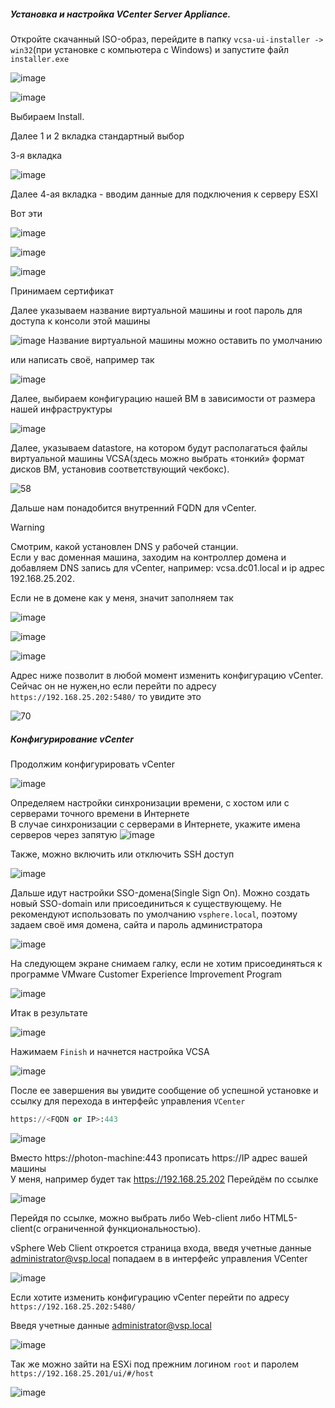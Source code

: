 ##### Установка и настройка VCenter Server Appliance.

Откройте скачанный ISO-образ, перейдите в папку ``vcsa-ui-installer -> win32``(при установке с компьютера с Windows) и запустите файл ``installer.exe``

![image](https://github.com/user-attachments/assets/4b97e794-f1e7-47ae-89de-f7ea429a90a4)

![image](https://github.com/user-attachments/assets/9b1be3dd-77f2-493c-b5bc-7357a277c302)

Выбираем Install.

Далее 1 и 2 вкладка стандартный выбор

3-я вкладка

![image](https://github.com/user-attachments/assets/b50fe5fe-bd70-4288-9bbd-3c4e86b53a9d)

Далее 4-ая вкладка - вводим данные для подключения к серверу ESXI

Вот эти

![image](https://github.com/user-attachments/assets/1c06f9e6-3365-4eaf-9375-1f981ca53d7f)

![image](https://github.com/user-attachments/assets/5d40679f-f897-4a59-9167-36c82111b9c7)

![image](https://github.com/user-attachments/assets/58f1a3cf-7bfb-4e5a-adc6-be3f93638534)

Принимаем сертификат

Далее указываем название виртуальной машины и root пароль для доступа к консоли этой машины

![image](https://github.com/user-attachments/assets/7497ef34-93c9-4b8c-ae57-ab5efdf5b435)
Название виртуальной машины можно оставить по умолчанию

или написать своё, например так

![image](https://github.com/user-attachments/assets/eaa7e707-81fc-4d90-82f4-335f45cf0e5e)

Далее, выбираем конфигурацию нашей ВМ в зависимости от размера нашей инфраструктуры

![image](https://github.com/user-attachments/assets/d284bad5-d3f6-4213-8bcd-370d82423832)

Далее, указываем datastore, на котором будут располагаться файлы виртуальной машины VCSA(здесь можно выбрать «тонкий» формат дисков ВМ, установив соответствующий чекбокс).

![58](https://github.com/user-attachments/assets/c39be1f3-f5c8-458c-9cdb-502813e366af)

Дальше нам понадобится внутренний FQDN для vCenter.

> [!Warning]
> Смотрим, какой установлен DNS у рабочей станции.<br>
> Если у вас доменная машина, заходим на контроллер домена и добавляем DNS запись для vCenter, например: vcsa.dc01.local и ip адрес 192.168.25.202.

Если не в домене как у меня, значит заполняем так

![image](https://github.com/user-attachments/assets/2a406571-063c-4e55-a704-4dedbf3cb1b1)

![image](https://github.com/user-attachments/assets/eb7ce573-e2c2-4d9b-b616-223c2ba72919)

![image](https://github.com/user-attachments/assets/d1778bfe-2d3d-4ffc-afbf-4761b5dc0224)

Адрес ниже позволит в любой момент изменить конфигурацию vCenter. Сейчас он не нужен,но если перейти по адресу ``https://192.168.25.202:5480/`` то увидите это

![70](https://github.com/user-attachments/assets/417c3262-aa27-4bb7-8989-fff47263f06b)

##### Конфигурирование vCenter

Продолжим конфигурировать vCenter

![image](https://github.com/user-attachments/assets/f6964797-52e0-4b32-8caf-6dd98e733497)

Определяем настройки синхронизации времени, с хостом или с серверами точного времени в Интернете<br>
В случае синхронизации с серверами в Интернете, укажите имена серверов через запятую
![image](https://github.com/user-attachments/assets/e69b8bf2-cd38-4b80-b254-596632e92797)

Также, можно включить или отключить SSH доступ

![image](https://github.com/user-attachments/assets/dfbb016d-6beb-475e-8b18-567ec1f513cd)

Дальше идут настройки SSO-домена(Single Sign On). Можно создать новый SSO-domain или присоединиться к существующему.
Не рекомендуют использовать по умолчанию ``vsphere.local``, поэтому задаем своё имя домена, сайта и пароль администратора

![image](https://github.com/user-attachments/assets/c6fa4f24-609c-4cfc-8d8e-5475ef1bfb5b)

На следующем экране снимаем галку, если не хотим присоединяться к программе VMware Customer Experience Improvement Program

![image](https://github.com/user-attachments/assets/da52b89f-22cb-4d50-8268-e1ba95896352)

Итак в результате

![image](https://github.com/user-attachments/assets/1bdd0221-f33e-4218-beed-0474da6694eb)

Нажимаем ``Finish`` и начнется настройка VCSA

![image](https://github.com/user-attachments/assets/a865716f-2a6f-454c-a9f6-354625988711)

После ее завершения вы увидите сообщение об успешной установке и ссылку для перехода в интерфейс управления ``VCenter`` 
```python 
https://<FQDN or IP>:443
```
![image](https://github.com/user-attachments/assets/b9ee529e-f5dc-45c8-8305-d4b3fdc1f56c)

Вместо https://photon-machine:443 прописать  https://IP адрес вашей машины<br>
У меня, например будет так  https://192.168.25.202 Перейдём по ссылке

![image](https://github.com/user-attachments/assets/79dbce47-b8e1-4807-91db-5e0d3c1c96c8)

Перейдя по ссылке, можно выбрать либо Web-client либо HTML5-client(с ограниченной функциональностью).

vSphere Web Client откроется страница входа, введя учетные данные administrator@vsp.local попадаем в в интерфейс управления VCenter

![image](https://github.com/user-attachments/assets/38d0f144-9024-44d9-98e0-830ef25451e2)

Если хотите изменить конфигурацию vCenter перейти по адресу ``https://192.168.25.202:5480/``

Введя учетные данные administrator@vsp.local

![image](https://github.com/user-attachments/assets/7d9b5569-5e2b-4f8e-9a3b-e9d006984c28)

Так же можно зайти на ESXi под прежним логином ``root`` и паролем  ``https://192.168.25.201/ui/#/host``

![image](https://github.com/user-attachments/assets/0ff2ba73-a651-4a73-9f0a-e678e9413647)
